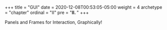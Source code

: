 +++
title = "GUI"
date = 2020-12-08T00:53:05-05:00
weight = 4
archetype = "chapter"
ordinal = "II"
pre = "<b>II. </b>"
+++


Panels and Frames for Interaction, Graphically!
